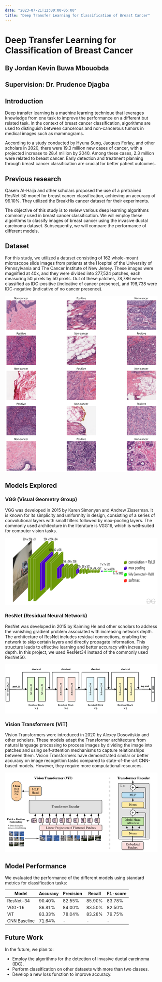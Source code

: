 ```yaml
---
date: "2023-07-21T12:00:00-05:00"
title: "Deep Transfer Learning for Classification of Breast Cancer"
---
```




# Deep Transfer Learning for Classification of Breast Cancer

## By Jordan Kevin Buwa Mbouobda
## Supervision: Dr. Prudence Djagba

## Introduction

Deep transfer learning is a machine learning technique that leverages knowledge from one task to improve the performance on a different but related task. In the context of breast cancer classification, algorithms are used to distinguish between cancerous and non-cancerous tumors in medical images such as mammograms.

According to a study conducted by Hyuna Sung, Jacques Ferlay, and other scholars in 2020, there were 19.3 million new cases of cancer, with a projected increase to 28.4 million by 2040. Among these cases, 2.3 million were related to breast cancer. Early detection and treatment planning through breast cancer classification are crucial for better patient outcomes.

## Previous research

Qasem Al-Haija and other scholars proposed the use of a pretrained ResNet-50 model for breast cancer classification, achieving an accuracy of 99.10%. They utilized the BreakHis cancer dataset for their experiments.

The objective of this study is to review various deep learning algorithms commonly used in breast cancer classification. We will employ these algorithms to classify images of breast cancer using the invasive ductal carcinoma dataset. Subsequently, we will compare the performance of different models.

## Dataset

For this study, we utilized a dataset consisting of 162 whole-mount microscope slide images from patients at the Hospital of the University of Pennsylvania and The Cancer Institute of New Jersey. These images were magnified at 40x, and they were divided into 277,524 patches, each measuring 50 pixels by 50 pixels. Out of these patches, 78,786 were classified as IDC-positive (indicative of cancer presence), and 198,738 were IDC-negative (indicative of no cancer presence).

![Some images from the data  [Data source](https://bit.ly/3XBOdum)](/images/cancer_img.png)

## Models Explored

### VGG (Visual Geometry Group)

VGG was developed in 2015 by Karen Simonyan and Andrew Zisserman. It is known for its simplicity and uniformity in design, consisting of a series of convolutional layers with small filters followed by max-pooling layers. The commonly used architecture in the literature is VGG16, which is well-suited for computer vision tasks.

![VGG16 diagram](/images/vgg-16.jpg)

### ResNet (Residual Neural Network)

ResNet was developed in 2015 by Kaiming He and other scholars to address the vanishing gradient problem associated with increasing network depth. The architecture of ResNet includes residual connections, enabling the network to skip certain layers and directly propagate information. This structure leads to effective learning and better accuracy with increasing depth. In this project, we used ResNet34 instead of the commonly used ResNet50.

![Resnet34 diagram](/images/Architecture-of-ResNet34-29.png)

### Vision Transformers (ViT)

Vision Transformers were introduced in 2020 by Alexey Dosovitskiy and other scholars. These models adapt the Transformer architecture from natural language processing to process images by dividing the image into patches and using self-attention mechanisms to capture relationships between them. Vision Transformers have demonstrated similar or better accuracy on image recognition tasks compared to state-of-the-art CNN-based models. However, they require more computational resources.

![Vision Transformers diagram](/images/vit_figure.png)

## Model Performance

We evaluated the performance of the different models using standard metrics for classification tasks:

| Model      | Accuracy | Precision | Recall  | F1-score |
|------------|----------|-----------|---------|---------|
| ResNet-34  | 90.40%   | 82.55%    | 85.90%  | 83.78%  |
| VGG-16     | 86.81%   | 84.00%    | 83.50%  | 82.50%  |
| ViT        | 83.33%   | 78.04%    | 83.28%  | 79.75%  |
| CNN Baseline| 71.64%  |   -      |    -    |    -    |

## Future Work

In the future, we plan to:
- Employ the algorithms for the detection of invasive ductal carcinoma (IDC).
- Perform classification on other datasets with more than two classes.
- Develop a new loss function to improve accuracy.

